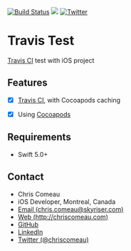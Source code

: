 [![Build Status](https://travis-ci.org/chriscomeau/TravisTest.svg?branch=master)](https://travis-ci.org/chriscomeau/TravisTest) ![](https://img.shields.io/badge/language-Swift%205.0-green.svg) [![Twitter](https://img.shields.io/badge/twitter-@chriscomeau-blue.svg)](http://twitter.com/chriscomeau)

# Travis Test

[Travis CI](https://travis-ci.org) test with iOS project


## Features

- [X] [Travis CI](https://travis-ci.org), with Cocoapods caching
- [X] Using [Cocoapods](https://cocoapods.org)

 
## Requirements

- Swift 5.0+



## Contact

* Chris Comeau
* iOS Developer, Montreal, Canada
* [Email (chris.comeau@skyriser.com)](mailto:chris.comeau@skyriser.com)
* [Web (http://chriscomeau.com)](http://chriscomeau.com)
* [GitHub](https://github.com/chriscomeau)
* [LinkedIn](https://www.linkedin.com/in/christiancomeau)
* [Twitter (@chriscomeau)](http://twitter.com/chriscomeau)
